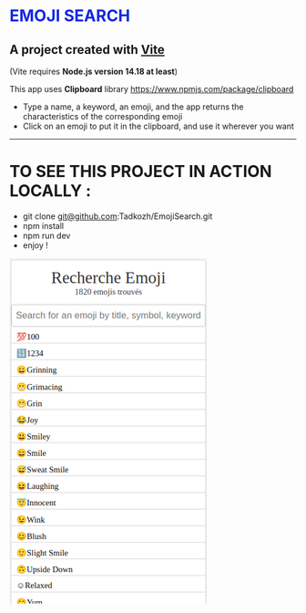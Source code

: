 <h1 style="color: rgb(20, 41, 225)">EMOJI SEARCH</h1>

## A project created with [Vite](https://vitejs.dev/)
(Vite requires **Node.js version 14.18 at least**)

This app uses **Clipboard** library https://www.npmjs.com/package/clipboard

- Type a name, a keyword, an emoji, and the app returns the characteristics of the corresponding emoji
- Click on an emoji to put it in the clipboard, and use it wherever you want
- - -
# TO SEE THIS PROJECT IN ACTION LOCALLY :

- git clone git@github.com:Tadkozh/EmojiSearch.git
- npm install
- npm run dev
- enjoy !

![Emoji Search](public/CaptureEmojiSearch.png "Un panel de 1820 emojis !")

